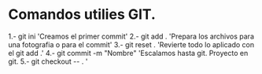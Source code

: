 # Comandos utilies GIT.

1.- git ini                 'Creamos el primer commit'
2.- git add .               'Prepara los archivos para una fotografia o para el commit'
3.- git reset .             'Revierte todo lo aplicado con el git add .'
4.- git commit -m "Nombre"  'Escalamos hasta git. Proyecto en git.
5.- git checkout -- .       '